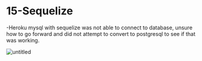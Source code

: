 # 15-Sequelize

-Heroku mysql with sequelize was not able to connect to database, unsure how to go forward and did not attempt to convert to postgresql to see if that was working.

![untitled](https://user-images.githubusercontent.com/12276056/32119143-4d2713de-bb22-11e7-85e7-16c8f6729ca8.png)
